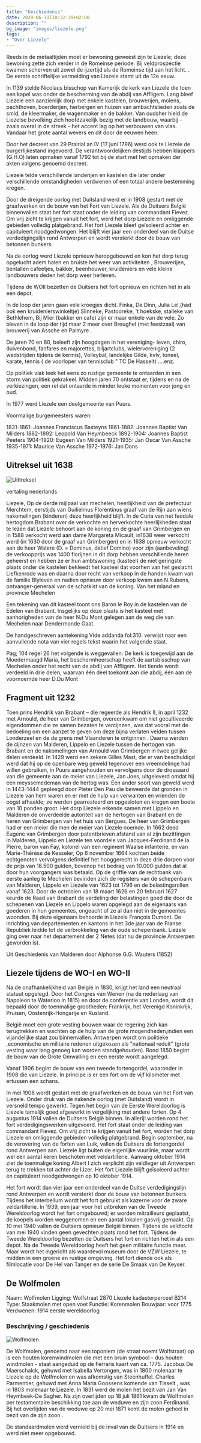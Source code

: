 ```yaml
---
title: "Geschiedenis"
date: 2020-06-11T18:32:39+02:00
description: ""
bg_image: "images/liezele.png"
tags:
- "Over Liezele"
---
```


Reeds in de metaaltijden moet er bewoning geweest zijn te Liezele; deze bewoning zette zich verder in de Romeinse periode. Bij veldprospectie kwamen scherven uit zowel de ijzertijd als de Romeinse tijd aan het licht. .
De eerste schriftelijke vermelding van Liezele stamt uit de 12e eeuw.

In 1139 stelde Nicolaus bisschop van Kamerijk de kerk van Liezele die toen een kapel was onder de bescherming van de abdij van Affligem. Lang bleef Liezele een aanzienlijk dorp met enkele kastelen, brouwerijen, molens, pachthoven, boerderijen, herbergen en huizen van ambachtslieden zoals de smid, de kleermaker, de wagenmaker en de bakker. Van oudsher hield de Liezelse bevolking zich hoofdzakelijk bezig met de landbouw, waarbij - zoals overal in de streek - het accent lag op het verbouwen van vlas. Vandaar het grote aantal wevers en dit door de eeuwen heen.

Door het decreet van 29 Prairial an IV (17 juni 1796) werd ook te Liezele de burgerlijkestand ingevoerd.
De verantwoordelijken destijds hebben klappers (G.H.O) laten opmaken vanaf 1792 tot bij de start met het opmaken der akten volgens genoemd decreet.

Liezele telde verschillende landerijen en kastelen die later onder verschillende omstandigheden verdwenen of een totaal andere bestemming kregen.

Door de dreigende oorlog met Duitsland werd er in 1908
gestart met de graafwerken en de bouw van het Fort van Liezele.
Als de Duitsers België binnenvallen staat het fort staat onder de leiding van commandant Fievez. Om vrij zicht te krijgen vanuit het fort, werd het dorp Liezele en omliggende gebieden volledig platgebrand.
Het fort Liezele bleef geïsoleerd achter en capituleert noodgedwongen.
Het blijft vier jaar een onderdeel van de Duitse verdedigingslijn rond Antwerpen en wordt versterkt door de bouw van betonnen bunkers.

Na de oorlog werd Liezele opnieuw heropgebouwd en kon het dorp terug opgelucht adem halen en bruiste  het weer van activiteiten , Brouwerijen, tientallen cafeetjes, bakker, beenhouwer, kruideniers en vele kleine landbouwers deden het dorp weer herleven.

Tijdens de WOII bezetten de Duitsers het fort opnieuw en richten het in als een depot.

In de loop der jaren  gaan  vele kroegjes dicht.
Finka, De Dinn, Julia Lel,(had ook een kruidenierswinkeltje) Slinneke, Pastooreke, 't hoekske, stalleke van Bethlehem, Bij Mier (bakker en cafe)  zijn er maar enkele van de vele.
Zo bleven in de loop der tijd maar  2 meer over Breughel  (met feestzaal) van brouwerij van Assche en Palmyre .

De jaren 70 en 80, beleeft  zijn hoogdagen in het vereniging- leven, chiro, duivenbond, fanfares en majorettes, biljartclubs, wielervereniging (2 wedstrijden tijdens de kermis), Volleybal, landelijke Gilde, kvlv,  toneel, karate, tennis ( de voorloper van  tennisclub " TC De Hasselt) ....enz.

Op politiek vlak leek het eens zo rustige gemeente  te ontaarden in een storm  van politiek gekrakeel.
Midden jaren 70 ontstaat er, tijdens en na de verkiezingen, een  rel  dat ontaarde in minder leuke momenten voor jong en oud.

In 1977 werd Liezele een deelgemeente van Puurs.

Voormalige burgemeesters waren:

1831-1861: Joannes Franciscus Basteyns
1861-1882: Joannes Baptist Van Milders
1882-1892: Leopold Van Heymbeeck
1892-1904: Joannes Baptist Peeters
1904-1920: Eugeen Van Milders
1921-1935: Jan Oscar Van Assche
1935-1971: Maurice Van Assche
1972-1976: Jan Dons


## Uitreksel uit 1638

![Uittreksel](/images/uittreksel.jpg)

vertaling nederlands

Liezele, Op de derde mijlpaal van mechelen, heerlijkheid van de prefectuur Merchtem, eerstijds van Guilielmus Florentinus graaf van de Rijn aan wiens nakomelingen (kinderen) deze heerlijkheid blijft.
In de Curia van het feodale hertogdom Brabant over de verkochte en herverkochte heerlijkheden staat te lezen dat Liezele behoort aan de koning en de graaf van Grimbergen en in 1588 verkocht werd aan dame Margareta Micault, in1638 weer verkocht werd (in 1630 door de graaf van Grimbergen) en in 1638 opnieuw verkocht aan de heer Watere (D. = Dominus, datief Domino) voor zijn (aanbeveling) de verkoopprijs was 1400 florijnen
in dit dorp hebben verschillende heren geheerst en hebben ze er hun ambtswoning (kasteel)
de niet geringste plaats onder de kastelen bekleedt het kasteel dat voorhen van het geslacht Liefkenrode was en daarna door recht van verkoop in de handen kwam van de familie Blyleven en nadien opnieuw door verkoop kwam aan N.Rubens, ontvanger-generaal van de schatkist van de koning. Van het mland en provincie Mechelen

Een tekening van dit kasteel toont ons Baron le Roy in de kastelen van de Edelen van Brabant.
Insgelijks op deze plaats is het kasteel met aanhorigheden van de heer N.Du Mont gelegen aan de weg die van Mechelen naar Dendermonde Gaat.

De handgeschreven aantekening Vide addanda fol:310. verwijst naar een aanvullende nota van vier regels tekst waarin het volgende staat.

Pag; 104 regel 26 het volgende is weggevallen:
De kerk is toegewijd aan de Moedermaagd Maria, het beschermheerschap heeft de aartsbisschop van Mechelen onder het recht van de abdij van Affligem. Het tiende wordt verdeeld in drie delen, waarvan één deel toekomt aan die abdij, één aan de voornoemde heer D.Du Mont


## Fragment uit 1232
Toen prins Hendrik van Brabant – die regeerde als Hendrik II, in april 1232 met Arnould, de heer van Grimbergen, overeenkwam om niet gecultiveerde eigendommen die ze samen bezaten te vercijnzen, was dat vooral met de bedoeling om een aanzet te geven om deze bijna verlaten velden tussen Londerzeel en de de grens met Vlaanderen te ontginnen .
Daarna werden de cijnzen van Malderen, Lippelo en Liezele tussen de hertogen van Brabant en de nakomelingen van Arnould van Grimbergen in twee gelijke delen verdeeld.
In 1429 werd een zekere Gilles Mast, die er van beschuldigd werd dat hij op de openbare weg geweld tegenover een vreemdelinge had willen gebruiken, in Puurs aangehouden en vervolgens door de drossaard van die gemeente aan de meier van Liezele, Jan Joes, uitgeleverd omdat hij een meyssemedeman van de hertog was.
Een ander soort van geweld werd in 1443-1444 gepleegd door Pieter Den Pau die beweerde dat gronden in Liezele van hem waren en er met de hulp van verwanten en vrienden de oogst afhaalde;
ze werden gearresteerd en opgesloten en kregen een boete van 10 ponden groot.
Het dorp Liezele erkende samen met Lippelo en Malderen de onverdeelde autoriteit van de hertogen van Brabant en de heren van Grimbergen van het huis van Bergues.
De heer van Grimbergen had er een meier die men de meier van Liezele noemde.
In 1662 deed Eugene van Grimbergen door patentbrieven afstand van al zijn bezittingen in Malderen, Lippelo en Liezele ten voordele van Jacques-Ferdinand de la Pierre, baron van Fay, kolonel van een regiment Waalse infanterie, en van Marie-Thérèse de Kesseler,
Op 6 november 1664 kochten beide echtgenoten vervolgens definitief het hooggerecht in deze drie dorpen voor de prijs van 18.500 gulden, bovenop het bedrag van 10.000 gulden dat al door hun voorgangers was betaald.
Op de griffie van de rechtbank van eerste aanleg te Mechelen bevinden zich de registers van de schepenbank van Malderen, Lippelo en Liezele van 1623 tot 1796 en de belastingsrollen vanaf 1623.
Door de octrooien van 18 maart 1626 en 20 februari 1627 keurde de Raad van Brabant de verdeling der belastingen goed die door de schepenen van Liezele en Lippelo waren opgelegd aan de eigenaars van goederen in hun gemeentes, ongeacht of ze al dan niet in de gemeentes woonden.
Bij deze eigenaars behoorde in Liezele François Dumont.
De inrichting van departementen en kantons in het 3de jaar van de Franse Republiek leidde tot de verbrokkeling van de oude schepenbank.
Liezele ging over naar het departement der 2 Netes (dat nu de provincie Antwerpen geworden is).

Uit Geschiedenis van Malderen door Alphonse G.G. Wauters (1852)

## Liezele tijdens de WO-I en WO-II

Na de onafhankelijkheid van België in 1830, krijgt het land een neutraal statuut opgelegd. Door het Congres van Wenen (na de nederlaag van Napoleon te Waterloo in 1815) en door de conferentie van Londen, wordt dit bepaald door de toenmalige grootheden: Frankrijk, het Verenigd Koninkrijk, Pruisen, Oostenrijk-Hongarije en Rusland.

België moet een grote vesting bouwen waar de regering zich kan terugtrekken en wachten op de hulp van de grote mogendheden,indien een vijandelijke staat zou binnenvallen.
Antwerpen wordt om politieke ,economische en militaire redenen uitgekozen als "nationaal reduit" (grote vesting waar lang genoeg kan worden standgehouden).
Rond 1850 begint de bouw van de Grote Omwalling en een eerste wordt aangelegd.

Vanaf 1906 begint de bouw van een tweede fortengordel, waaronder in 1908 die van Liezele.
In principe is er een fort om de vijf kilometer met ertussen een schans.

In mei 1908 wordt gestart met de graafwerken en de bouw van het Fort van Liezele. Onder druk van de nakende oorlog (met Duitsland) wordt in versneld tempo gewerkt. Tegen het begin van de Eerste Wereldoorlog is Liezele tamelijk goed afgewerkt in vergelijking met andere forten.
Op 4 augustus 1914 vallen de Duitsers België binnen. In allerijl worden rond het fort verdedigingswerken uitgevoerd. Het fort staat onder de leiding van commandant Fievez. Om vrij zicht te krijgen vanuit het fort, worden het dorp Liezele en omliggende gebieden volledig platgebrand.
Begin september, na de verovering van de forten van Luik, vallen de Duitsers de fortengordel rond Antwerpen aan. Liezele ligt buiten de eigenlijke vuurlinie, maar wordt wel een aantal keren beschoten met veldartillerie.
Aanvang oktober 1914 ziet de toenmalige koning Albert I zich verplicht zijn veldleger uit Antwerpen terug te trekken tot achter de IJzer. Het fort Liezele blijft geïsoleerd achter en capituleert noodgedwongen op 10 oktober 1914.

Het fort wordt dan vier jaar een onderdeel van de Duitse verdedigingslijn rond Antwerpen en wordt versterkt door de bouw van betonnen bunkers. Tijdens het interbellum wordt het fort gebruikt als kazerne voor de zware veldartillerie.
In 1939, een jaar voor het uitbreken van de Tweede Wereldoorlog wordt het fort omgebouwd; er worden mitrailleurs geplaatst, de koepels worden weggenomen en een aantal lokalen gasvrij gemaakt.
Op 10 mei 1940 vallen de Duitsers opnieuw België binnen. Tijdens de veldtocht van mei 1940 vinden geen gevechten plaats rond het fort.
Tijdens de Tweede Wereldoorlog bezetten de Duitsers het fort en richten het in als een depot.
Na de Tweede Wereldoorlog heeft het geen militaire functie meer. Maar wordt het ingericht als waardevol museum door de VZW Liezele, te midden in een groene en rustige omgeving. Het fort diende ook als filmlocatie voor De Hel van Tanger en de serie De Smaak van De Keyser.

## De Wolfmolen
Naam: Wolfmolen
Ligging:
Wolfstraat 2870 Liezele kadasterperceel B214
Type: Staakmolen met open voet
Functie: Korenmolen
Bouwjaar: voor 1775
Verdwenen: 1914 eerste wereldoorlog

### Beschrijving / geschiedenis

![Wolfmolen](/images/wolfmolen.jpg)

De Wolfmolen, genoemd naar een toponiem (de straat noemt Wolfstraat) op  is een houten korenwindmolen die met een bruin symbool - dus houten windmolen - staat aangeduid op de Ferraris kaart van ca. 1775.
Jacobus De Maerschalck, gehuwd met Isabella Vertongen, was in 1800 molenaar te Liezele op de Wolfmolen en was afkomstig van Steenhuffel.
Charles Parmentier, gehuwd met Anna Maria Goossens komende van Tisselt , was in 1803 molenaar te Liezele.
In 1831 werd de molen het bezit van Jan Van Heymbeek-De Sagher. Na zijn overlijden  op 18 juli 1861 kwam de Wolfmolen per testamentaire beschikking toe aan de weduwe en zijn zoon Ferdinand. Bij het  overlijden van de weduwe op 20 mei 1871 komt de molen geheel in bezit van de zijn zoon .

De standaardmolen werd vernield bij de inval van de Duitsers in 1914 en werd niet meer opgebouwd.


